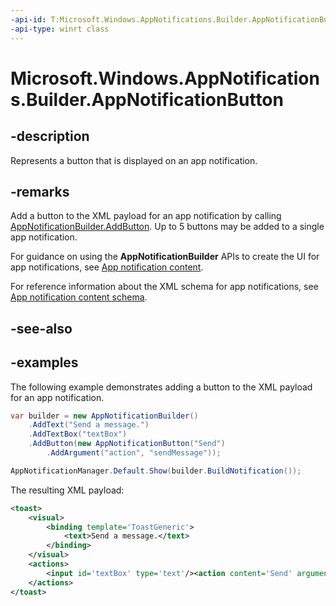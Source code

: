 ```yaml
---
-api-id: T:Microsoft.Windows.AppNotifications.Builder.AppNotificationButton
-api-type: winrt class
---
```


# Microsoft.Windows.AppNotifications.Builder.AppNotificationButton

<!--
public sealed class AppNotificationButton
-->


## -description

Represents a button that is displayed on an app notification.

## -remarks

Add a button to the XML payload for an app notification by calling [AppNotificationBuilder.AddButton](xref:Microsoft.Windows.AppNotifications.Builder.AppNotificationBuilder.AddButton(Microsoft.Windows.AppNotifications.Builder.AppNotificationButton)). Up to 5 buttons may be added to a single app notification.

For guidance on using the **AppNotificationBuilder** APIs to create the UI for app notifications, see [App notification content](/windows/apps/design/shell/tiles-and-notifications/adaptive-interactive-toasts).

For reference information about the XML schema for app notifications, see [App notification content schema](/windows/apps/design/shell/tiles-and-notifications/toast-schema).

## -see-also

## -examples

The following example demonstrates adding a button to the XML payload for an app notification. 

```csharp
var builder = new AppNotificationBuilder()
    .AddText("Send a message.")
    .AddTextBox("textBox")
    .AddButton(new AppNotificationButton("Send")
        .AddArgument("action", "sendMessage"));

AppNotificationManager.Default.Show(builder.BuildNotification());
```

The resulting XML payload:

```xml
<toast>
    <visual>
        <binding template='ToastGeneric'>
            <text>Send a message.</text>
        </binding>
    </visual>
    <actions>
        <input id='textBox' type='text'/><action content='Send' arguments='action=sendMessage'/>
    </actions>
</toast>
```


